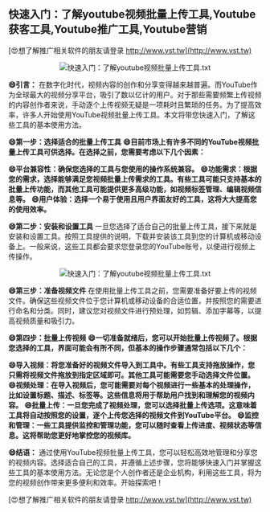 ## **快速入门：了解youtube视频批量上传工具,Youtube获客工具,Youtube推广工具,Youtube营销**

[😍想了解推广相关软件的朋友请登录 http://www.vst.tw](http://www.vst.tw)

 <center><img src="https://vst.tw/MP4/tuiguang/png/7.png" alt="快速入门：了解youtube视频批量上传工具.txt"></center>

**😄引言：**
在数字化时代，视频内容的创作和分享变得越来越普遍。而YouTube作为全球最大的视频分享平台，吸引了数以亿计的用户。对于那些需要频繁上传视频的内容创作者来说，手动逐个上传视频无疑是一项耗时且繁琐的任务。为了提高效率，许多人开始使用YouTube视频批量上传工具。本文将带您快速入门，了解这些工具的基本使用方法。

**😄第一步：选择适合的批量上传工具**
**😄目前市场上有许多不同的YouTube视频批量上传工具可供选择。在选择之前，您需要考虑以下几个因素：**

**😄平台兼容性：确保您选择的工具与您使用的操作系统兼容。**
**😄功能需求：根据您的需求，选择能够满足您视频批量上传需求的工具。有些工具可能只支持基本的批量上传功能，而其他工具可能提供更多高级功能，如视频标签管理、编辑视频信息等。**
**😄用户体验：选择一个易于使用且用户界面友好的工具，这将大大提高您的使用效率。**

**😄第二步：安装和设置工具**
一旦您选择了适合自己的批量上传工具，接下来就是安装和设置工具。按照工具提供的说明，下载并安装该工具到您的计算机或移动设备上。一般来说，这些工具都会要求您登录您的YouTube账号，以便进行视频上传操作。

 <center><img src="https://vst.tw/MP4/tuiguang/png/4.png" alt="快速入门：了解youtube视频批量上传工具.txt"></center>

**😄第三步：准备视频文件**
在使用批量上传工具之前，您需要准备好要上传的视频文件。确保这些视频文件位于您计算机或移动设备的合适位置，并按照您的需要进行命名和分类。同时，建议您对视频文件进行预处理，如剪辑、添加字幕等，以提高视频质量和吸引力。

**😄第四步：批量上传视频**
**😄一切准备就绪后，您可以开始批量上传视频了。根据您选择的工具，界面可能会有所不同，但基本的操作步骤通常包括以下几个：**

**😄导入视频：将您准备好的视频文件导入到工具中。有些工具支持拖放操作，您只需将视频文件拖放到指定区域即可。其他工具可能需要您手动选择文件位置。**
**😄视频处理：在导入视频后，您可能需要对每个视频进行一些基本的处理操作，比如设置标题、描述、标签等。这些信息将用于帮助用户找到和理解您的视频内容。**
**😄批量上传：一旦您完成了视频处理，您可以选择批量上传选项。这意味着工具将自动按照您的设置，逐个上传您选择的视频文件到YouTube平台。**
**😄监控和管理：一些工具提供监控和管理功能，您可以随时查看上传进度、视频状态等信息。这将帮助您更好地掌控您的视频库。**

**😄结语：**
通过使用YouTube视频批量上传工具，您可以轻松高效地管理和分享您的视频内容。选择适合自己的工具，并遵循上述步骤，您将能够快速入门并掌握这些工具的基本使用方法。无论您是个人创作者还是企业机构，利用这些工具，将为您的视频创作带来更多便利和效率。开始探索吧！

[😍想了解推广相关软件的朋友请登录 http://www.vst.tw](http://www.vst.tw)



